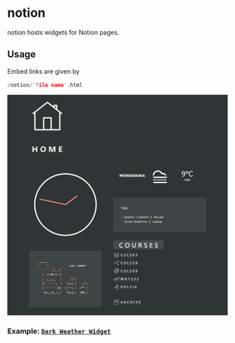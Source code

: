 # notion

notion hosts widgets for Notion pages.

## Usage

Embed links are given by

```cpp
/notion/'file name'.html
```

![Widget usage](usage.jpg)

### Example: [`Dark Weather Widget`](https://anthonytedja.github.io/notion/weather-dark.html)
